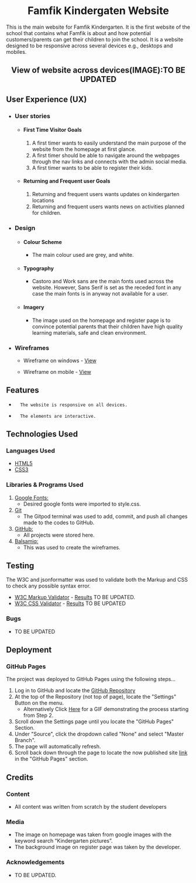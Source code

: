 <h1 align="center">Famfik Kindergaten Website</h1>


This is the main website for Famfik Kindergarten. It is the first website of the school that contains what Famfik is about and how potential customers/parents can get their children to join the school. It is a website designed to be responsive across several devices e.g., desktops and mobiles.

<h2 align="center"><img src=>View of website across devices(IMAGE):TO BE UPDATED</h2>

## User Experience (UX)

-   ### User stories

    -   #### First Time Visitor Goals

        1.	A first timer wants to easily understand the main purpose of the website from the homepage at first glance. 
        2. A first timer should be able to navigate around the webpages through the nav links and connects with the admin social media.
        3. A first timer wants to be able to register their kids.

    -   #### Returning and Frequent user Goals

        1. 	Returning and frequent users wants updates on kindergarten locations
        2. 	Returning and frequent users wants news on activities planned for children. 


-   ### Design
    -   #### Colour Scheme
        -   The main colour used are grey, and white.
    -   #### Typography
        -  	Castoro and Work sans are the main fonts used across the website. However, Sans Serif is set as the receded font in any case the main fonts is in anyway not available for a user. 
    -   #### Imagery
        -  	The image used on the homepage and register page is to convince potential parents that their children have high quality learning materials, safe and clean environment. 

*   ### Wireframes

    -   Wireframe on windows - [View](https://github.com/Taofik/HTML-CSS-ESSENTIALS-PROJECT.git)

    -   Wireframe on mobile - [View](https://github.com/Taofik/HTML-CSS-ESSENTIALS-PROJECT.git)

## Features

-   	The website is responsive on all devices.

-   	The elements are interactive.

## Technologies Used

### Languages Used

-   [HTML5](https://en.wikipedia.org/wiki/HTML5)
-   [CSS3](https://en.wikipedia.org/wiki/Cascading_Style_Sheets)

### Libraries & Programs Used


1. [Google Fonts:](https://fonts.google.com/)
    - Desired google fonts were imported to style.css.
1. [Git](https://git-scm.com/)
    - The Gitpod terminal was used to add, commit, and push all changes made to the codes to GitHub.
1. [GitHub:](https://github.com/)
    - All projects were stored here.
1. [Balsamiq:](https://balsamiq.com/)
    - This was used to create the wireframes.

## Testing

The W3C and jsonformatter was used to validate both the Markup and CSS to check any possible syntax error.

-   [W3C Markup Validator](https://validator.w3.org/#validate_by_input+with_options) - [Results](https://github.com/) TO BE UPDATED.
-   [W3C CSS Validator](https://jigsaw.w3.org/css-validator/#validate_by_input) - [Results](https://github.com/) TO BE UPDATED


### Bugs

-  TO BE UPDATED

## Deployment

### GitHub Pages

The project was deployed to GitHub Pages using the following steps...

1. Log in to GitHub and locate the [GitHub Repository](https://github.com/)
2. At the top of the Repository (not top of page), locate the "Settings" Button on the menu.
    - Alternatively Click [Here](https://raw.githubusercontent.com/) for a GIF demonstrating the process starting from Step 2.
3. Scroll down the Settings page until you locate the "GitHub Pages" Section.
4. Under "Source", click the dropdown called "None" and select "Master Branch".
5. The page will automatically refresh.
6. Scroll back down through the page to locate the now published site [link](https://github.com) in the "GitHub Pages" section.

## Credits

### Content

-  	 All content was written from scratch by the student developers 

### Media

-  	The image on homepage was taken from google images with the keyword search “Kindergarten pictures”.
-  	The background image on register page was taken by the developer.

### Acknowledgements

-   TO BE UPDATED.